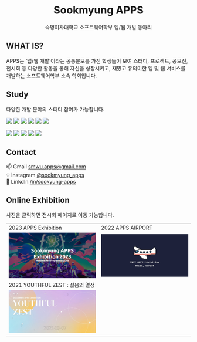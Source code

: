 <div align="center">

# Sookmyung APPS

숙명여자대학교 소프트웨어학부 앱/웹 개발 동아리

</div>

## WHAT IS?

APPS는 ‘앱/웹 개발’이라는 공통분모를 가진 학생들이 모여 스터디, 프로젝트, 공모전, 전시회 등 다양한 활동을 통해 자신을 성장시키고,
재밌고 유의미한 앱 및 웹 서비스를 개발하는 소프트웨어학부 소속 학회입니다.

## Study

다양한 개발 분야의 스터디 참여가 가능합니다.

<img src="https://img.shields.io/badge/react-61DAFB?style=for-the-badge&logo=react&logoColor=white" height="24"> <img 
src="https://img.shields.io/badge/html-E34F26?style=for-the-badge&logo=html5&logoColor=white" height="24"> <img 
src="https://img.shields.io/badge/CSS-1572B6?style=for-the-badge&logo=css3&logoColor=white" height="24">
<img src="https://img.shields.io/badge/ios-000000?style=for-the-badge&logo=apple&logoColor=white" height="24"> <img 
src="https://img.shields.io/badge/Android-3DDC84?style=for-the-badge&logo=android&logoColor=white" height="24"> <img 
src="https://img.shields.io/badge/Flutter-02569B?style=for-the-badge&logo=flutter&logoColor=white" height="24">

<img src="https://img.shields.io/badge/Node.js-339933?style=for-the-badge&logo=node.js&logoColor=white" height="24"> <img 
src="https://img.shields.io/badge/spring boot-6DB33F?style=for-the-badge&logo=spring&logoColor=white" height="24"> <img 
src="https://img.shields.io/badge/unity-FFFFFF?style=for-the-badge&logo=unity&logoColor=black" height="24"> <img 
src="https://img.shields.io/badge/Unreal Engine-0E1128?style=for-the-badge&logo=unreal engine&logoColor=white" height="24"> <img
src="https://img.shields.io/badge/aws-232F3E?style=for-the-badge&logo=Amazon aws&logoColor=white" height="24">

## Contact

📫 Gmail [smwu.apps@gmail.com](mailto:smwu.apps@gmail.com) <br />
💡 Instagram [@sookmyung_apps](https://www.instagram.com/sookmyung_apps/) <br />
🔎 LinkdIn [/in/sookyung-apps](https://www.linkedin.com/company/sookmyung-apps/?viewAsMember=true) <br />


## Online Exhibition

사진을 클릭하면 전시회 페이지로 이동 가능합니다.

<table>
  <tr>
    <td>2023 APPS Exhibition</td>
    <td width="50%">2022 APPS AIRPORT</td>
  </tr>
  <tr>
    <td>
      <a href="https://2023-apps-exhibition-webpage.vercel.app/">
        <img src="https://github.com/APPS-sookmyung/.github/blob/main/img/2023.png?raw=true"
      </a>
    </td>
        <td>
      <a href="https://apps-exhibition-webpage.vercel.app/">
      <img src = "https://github.com/APPS-sookmyung/.github/blob/main/img/2022.png?raw=true">
      </a>
    </td>
  </tr>
  <tr>
    <td width="50%">2021 YOUTHFUL ZEST : 젊음의 열정</td>
  </tr>
  <tr>
    <td>
      <a href="https://sookmyung-apps.github.io/#/">
      <img src = "https://github.com/APPS-sookmyung/.github/blob/main/img/2021.png?raw=true">
      </a>
    </td>
  </tr>
</table>
